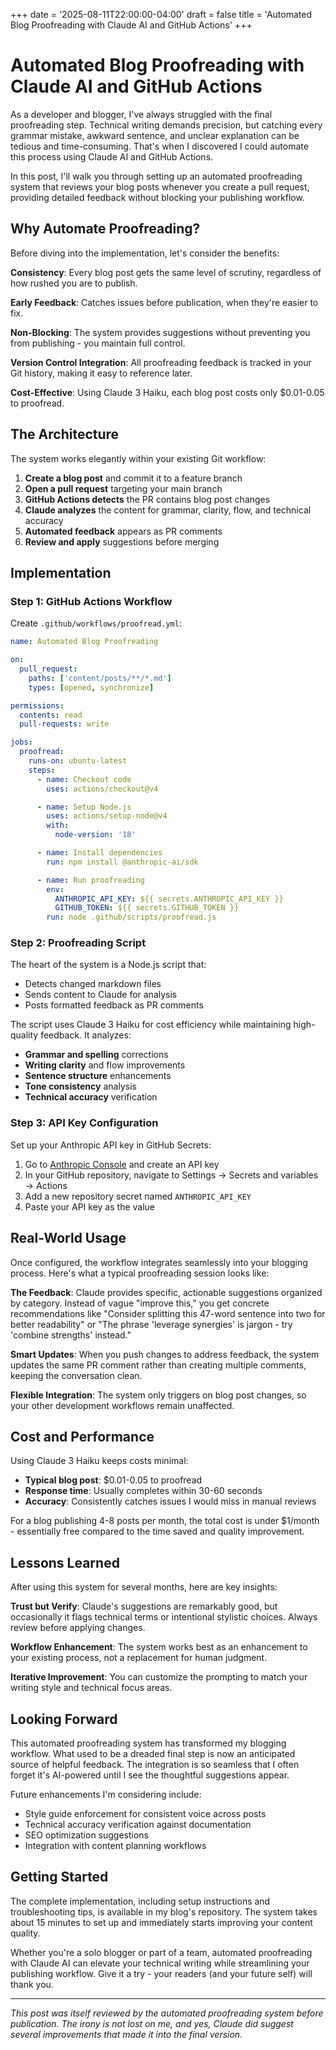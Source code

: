 +++
date = '2025-08-11T22:00:00-04:00'
draft = false
title = 'Automated Blog Proofreading with Claude AI and GitHub Actions'
+++

# Automated Blog Proofreading with Claude AI and GitHub Actions

As a developer and blogger, I've always struggled with the final proofreading step. Technical writing demands precision, but catching every grammar mistake, awkward sentence, and unclear explanation can be tedious and time-consuming. That's when I discovered I could automate this process using Claude AI and GitHub Actions.

In this post, I'll walk you through setting up an automated proofreading system that reviews your blog posts whenever you create a pull request, providing detailed feedback without blocking your publishing workflow.

## Why Automate Proofreading?

Before diving into the implementation, let's consider the benefits:

**Consistency**: Every blog post gets the same level of scrutiny, regardless of how rushed you are to publish.

**Early Feedback**: Catches issues before publication, when they're easier to fix.

**Non-Blocking**: The system provides suggestions without preventing you from publishing - you maintain full control.

**Version Control Integration**: All proofreading feedback is tracked in your Git history, making it easy to reference later.

**Cost-Effective**: Using Claude 3 Haiku, each blog post costs only $0.01-0.05 to proofread.

## The Architecture

The system works elegantly within your existing Git workflow:

1. **Create a blog post** and commit it to a feature branch
2. **Open a pull request** targeting your main branch
3. **GitHub Actions detects** the PR contains blog post changes
4. **Claude analyzes** the content for grammar, clarity, flow, and technical accuracy
5. **Automated feedback** appears as PR comments
6. **Review and apply** suggestions before merging

## Implementation

### Step 1: GitHub Actions Workflow

Create `.github/workflows/proofread.yml`:

```yaml
name: Automated Blog Proofreading

on:
  pull_request:
    paths: ['content/posts/**/*.md']
    types: [opened, synchronize]

permissions:
  contents: read
  pull-requests: write

jobs:
  proofread:
    runs-on: ubuntu-latest
    steps:
      - name: Checkout code
        uses: actions/checkout@v4

      - name: Setup Node.js
        uses: actions/setup-node@v4
        with:
          node-version: '18'

      - name: Install dependencies
        run: npm install @anthropic-ai/sdk

      - name: Run proofreading
        env:
          ANTHROPIC_API_KEY: ${{ secrets.ANTHROPIC_API_KEY }}
          GITHUB_TOKEN: ${{ secrets.GITHUB_TOKEN }}
        run: node .github/scripts/proofread.js
```

### Step 2: Proofreading Script

The heart of the system is a Node.js script that:
- Detects changed markdown files
- Sends content to Claude for analysis
- Posts formatted feedback as PR comments

The script uses Claude 3 Haiku for cost efficiency while maintaining high-quality feedback. It analyzes:

- **Grammar and spelling** corrections
- **Writing clarity** and flow improvements  
- **Sentence structure** enhancements
- **Tone consistency** analysis
- **Technical accuracy** verification

### Step 3: API Key Configuration

Set up your Anthropic API key in GitHub Secrets:

1. Go to [Anthropic Console](https://console.anthropic.com/) and create an API key
2. In your GitHub repository, navigate to Settings → Secrets and variables → Actions  
3. Add a new repository secret named `ANTHROPIC_API_KEY`
4. Paste your API key as the value

## Real-World Usage

Once configured, the workflow integrates seamlessly into your blogging process. Here's what a typical proofreading session looks like:

**The Feedback**: Claude provides specific, actionable suggestions organized by category. Instead of vague "improve this," you get concrete recommendations like "Consider splitting this 47-word sentence into two for better readability" or "The phrase 'leverage synergies' is jargon - try 'combine strengths' instead."

**Smart Updates**: When you push changes to address feedback, the system updates the same PR comment rather than creating multiple comments, keeping the conversation clean.

**Flexible Integration**: The system only triggers on blog post changes, so your other development workflows remain unaffected.

## Cost and Performance

Using Claude 3 Haiku keeps costs minimal:
- **Typical blog post**: $0.01-0.05 to proofread
- **Response time**: Usually completes within 30-60 seconds
- **Accuracy**: Consistently catches issues I would miss in manual reviews

For a blog publishing 4-8 posts per month, the total cost is under $1/month - essentially free compared to the time saved and quality improvement.

## Lessons Learned

After using this system for several months, here are key insights:

**Trust but Verify**: Claude's suggestions are remarkably good, but occasionally it flags technical terms or intentional stylistic choices. Always review before applying changes.

**Workflow Enhancement**: The system works best as an enhancement to your existing process, not a replacement for human judgment.

**Iterative Improvement**: You can customize the prompting to match your writing style and technical focus areas.

## Looking Forward

This automated proofreading system has transformed my blogging workflow. What used to be a dreaded final step is now an anticipated source of helpful feedback. The integration is so seamless that I often forget it's AI-powered until I see the thoughtful suggestions appear.

Future enhancements I'm considering include:
- Style guide enforcement for consistent voice across posts
- Technical accuracy verification against documentation
- SEO optimization suggestions
- Integration with content planning workflows

## Getting Started

The complete implementation, including setup instructions and troubleshooting tips, is available in my blog's repository. The system takes about 15 minutes to set up and immediately starts improving your content quality.

Whether you're a solo blogger or part of a team, automated proofreading with Claude AI can elevate your technical writing while streamlining your publishing workflow. Give it a try - your readers (and your future self) will thank you.

---

*This post was itself reviewed by the automated proofreading system before publication. The irony is not lost on me, and yes, Claude did suggest several improvements that made it into the final version.*